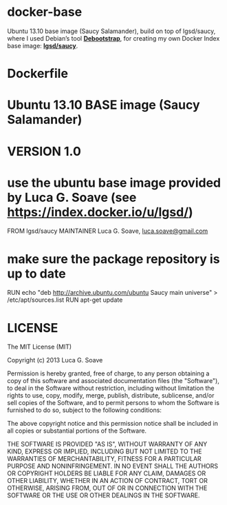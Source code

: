 docker-base
===========

Ubuntu 13.10 base image (Saucy Salamander), build on top of lgsd/saucy, where I used Debian’s tool [**Debootstrap**][1], for creating my own Docker Index base image: [**lgsd/saucy**][2].

Dockerfile
==========

# Ubuntu 13.10 BASE image (Saucy Salamander)
#
# VERSION       1.0

# use the ubuntu base image provided by Luca G. Soave (see https://index.docker.io/u/lgsd/)

FROM lgsd/saucy 
MAINTAINER Luca G. Soave, luca.soave@gmail.com

# make sure the package repository is up to date
RUN echo "deb http://archive.ubuntu.com/ubuntu Saucy main universe" > /etc/apt/sources.list
RUN apt-get update


LICENSE
=======

The MIT License (MIT)

Copyright (c) 2013 Luca G. Soave

Permission is hereby granted, free of charge, to any person obtaining a copy of
this software and associated documentation files (the "Software"), to deal in
the Software without restriction, including without limitation the rights to
use, copy, modify, merge, publish, distribute, sublicense, and/or sell copies of
the Software, and to permit persons to whom the Software is furnished to do so,
subject to the following conditions:

The above copyright notice and this permission notice shall be included in all
copies or substantial portions of the Software.

THE SOFTWARE IS PROVIDED "AS IS", WITHOUT WARRANTY OF ANY KIND, EXPRESS OR
IMPLIED, INCLUDING BUT NOT LIMITED TO THE WARRANTIES OF MERCHANTABILITY, FITNESS
FOR A PARTICULAR PURPOSE AND NONINFRINGEMENT. IN NO EVENT SHALL THE AUTHORS OR
COPYRIGHT HOLDERS BE LIABLE FOR ANY CLAIM, DAMAGES OR OTHER LIABILITY, WHETHER
IN AN ACTION OF CONTRACT, TORT OR OTHERWISE, ARISING FROM, OUT OF OR IN
CONNECTION WITH THE SOFTWARE OR THE USE OR OTHER DEALINGS IN THE SOFTWARE.

[1]: https://wiki.debian.org/Debootstrap
[2]: https://index.docker.io/u/lgsd/saucy/
